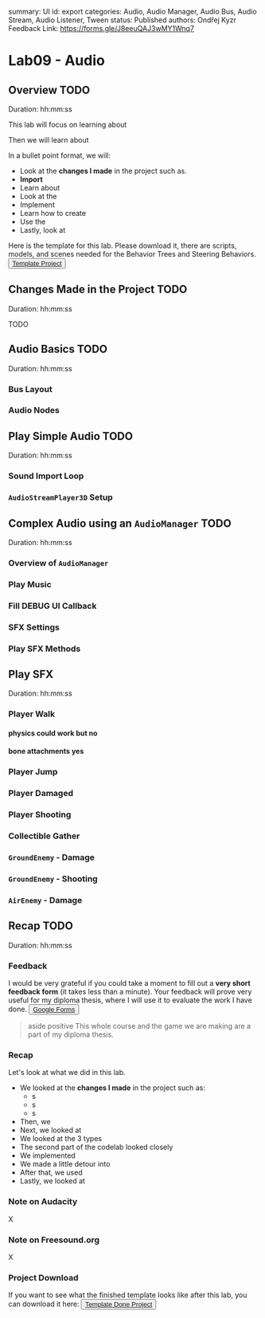 summary: UI
id: export
categories: Audio, Audio Manager, Audio Bus, Audio Stream, Audio Listener, Tween
status: Published
authors: Ondřej Kyzr
Feedback Link: https://forms.gle/J8eeuQAJ3wMY1Wnq7

# Lab09 - Audio

## Overview TODO
Duration: hh:mm:ss

This lab will focus on learning about 

Then we will learn about 

In a bullet point format, we will:
- Look at the **changes I made** in the project such as.
- **Import** 
- Learn about 
- Look at the 
- Implement 
- Learn how to create 
- Use the 
- Lastly, look at 

Here is the template for this lab. Please download it, there are scripts, models, and scenes needed for the Behavior Trees and Steering Behaviors.
<button>
  [Template Project](https://cent.felk.cvut.cz/courses/39HRY/godot/08_UI&Audio/template.zip)
</button>


## Changes Made in the Project TODO
Duration: hh:mm:ss

TODO


## Audio Basics TODO
Duration: hh:mm:ss

### Bus Layout

### Audio Nodes



## Play Simple Audio TODO
Duration: hh:mm:ss

### Sound Import Loop

### `AudioStreamPlayer3D` Setup



## Complex Audio using an `AudioManager` TODO
Duration: hh:mm:ss

### Overview of `AudioManager`

### Play Music

### Fill DEBUG UI Callback


### SFX Settings

### Play SFX Methods



## Play SFX
Duration: hh:mm:ss

### Player Walk
#### physics could work but no
#### bone attachments yes

### Player Jump

### Player Damaged

### Player Shooting

### Collectible Gather

### `GroundEnemy` - Damage

### `GroundEnemy` - Shooting

### `AirEnemy` - Damage






## Recap TODO
Duration: hh:mm:ss

### Feedback
I would be very grateful if you could take a moment to fill out a **very short feedback form** (it takes less than a minute). Your feedback will prove very useful for my diploma thesis, where I will use it to evaluate the work I have done.
<button>
  [Google Forms](https://forms.gle/xcsTDRJH2sjiuCjP7)
</button>

> aside positive
> This whole course and the game we are making are a part of my diploma thesis.

### Recap
Let's look at what we did in this lab.
- We looked at the **changes I made** in the project such as:
    - s
    - s
    - s
- Then, we 
- Next, we looked at 
- We looked at the 3 types 
- The second part of the codelab looked closely 
- We implemented 
- We made a little detour into 
- After that, we used 
- Lastly, we looked at 


### Note on Audacity
X

### Note on Freesound.org
X

### Project Download
If you want to see what the finished template looks like after this lab, you can download it here:
<button>
  [Template Done Project](https://cent.felk.cvut.cz/courses/39HRY/godot/07_Animation&Physics/template-done.zip)
</button>
